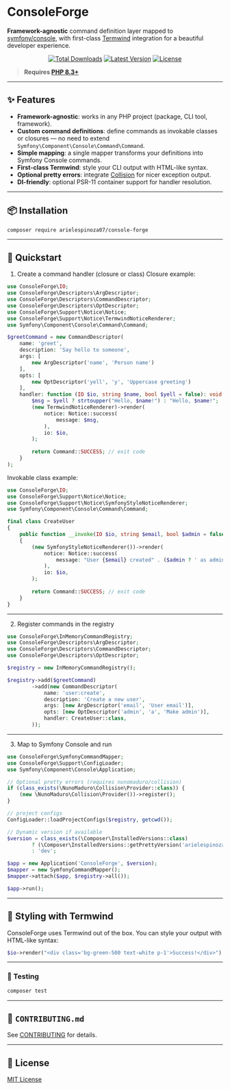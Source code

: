# ConsoleForge

**Framework-agnostic** command definition layer mapped to [symfony/console](https://github.com/symfony/console), with first-class [Termwind](https://github.com/nunomaduro/termwind) integration for a beautiful developer experience.

<p align="center">
    <a href="https://packagist.org/packages/arielespinoza07/console-forge"><img alt="Total Downloads" src="https://img.shields.io/packagist/dt/arielespinoza07/console-forge"></a>
    <a href="https://packagist.org/packages/arielespinoza07/console-forge"><img alt="Latest Version" src="https://img.shields.io/packagist/v/arielespinoza07/console-forge"></a>
    <a href="https://packagist.org/packages/arielespinoza07/console-forge"><img alt="License" src="https://img.shields.io/packagist/l/arielespinoza07/console-forge"></a>
</p>

> **Requires [PHP 8.3+](https://php.net/releases/)**
---

## ✨ Features

- **Framework-agnostic**: works in any PHP project (package, CLI tool, framework).
- **Custom command definitions**: define commands as invokable classes or closures — no need to extend `Symfony\Component\Console\Command\Command`.
- **Simple mapping**: a single mapper transforms your definitions into Symfony Console commands.
- **First-class Termwind**: style your CLI output with HTML-like syntax.
- **Optional pretty errors**: integrate [Collision](https://github.com/nunomaduro/collision) for nicer exception output.
- **DI-friendly**: optional PSR-11 container support for handler resolution.

---

## 📦 Installation

```bash
composer require arielespinoza07/console-forge
```

---

## 🚀 Quickstart

1. Create a command handler (closure or class)
   Closure example:

```php
use ConsoleForge\IO;
use ConsoleForge\Descriptors\ArgDescriptor;
use ConsoleForge\Descriptors\CommandDescriptor;
use ConsoleForge\Descriptors\OptDescriptor;
use ConsoleForge\Support\Notice\Notice;
use ConsoleForge\Support\Notice\TermwindNoticeRenderer;
use Symfony\Component\Console\Command\Command;

$greetCommand = new CommandDescriptor(
    name: 'greet',
    description: 'Say hello to someone',
    args: [
        new ArgDescriptor('name', 'Person name')
    ],
    opts: [
        new OptDescriptor('yell', 'y', 'Uppercase greeting')
    ],
    handler: function (IO $io, string $name, bool $yell = false): void {
        $msg = $yell ? strtoupper("Hello, $name!") : "Hello, $name!";
        (new TermwindNoticeRenderer)->render(
            notice: Notice::success(
                message: $msg,
            ),
            io: $io,
        );
        
        return Command::SUCCESS; // exit code
    }
);

```

Invokable class example:

```php
use ConsoleForge\IO;
use ConsoleForge\Support\Notice\Notice;
use ConsoleForge\Support\Notice\SymfonyStyleNoticeRenderer;
use Symfony\Component\Console\Command\Command;

final class CreateUser
{
    public function __invoke(IO $io, string $email, bool $admin = false): int
    {
        (new SymfonyStyleNoticeRenderer())->render(
            notice: Notice::success(
                message: "User {$email} created" . ($admin ? ' as admin' : ''),
            ),
            io: $io,
        );
        
        return Command::SUCCESS; // exit code
    }
}

```

---

2. Register commands in the registry

```php
use ConsoleForge\InMemoryCommandRegistry;
use ConsoleForge\Descriptors\ArgDescriptor;
use ConsoleForge\Descriptors\CommandDescriptor;
use ConsoleForge\Descriptors\OptDescriptor;

$registry = new InMemoryCommandRegistry();

$registry->add($greetCommand)
        ->add(new CommandDescriptor(
            name: 'user:create',
            description: 'Create a new user',
            args: [new ArgDescriptor('email', 'User email')],
            opts: [new OptDescriptor('admin', 'a', 'Make admin')],
            handler: CreateUser::class,
        ));

```

---

3. Map to Symfony Console and run

```php
use ConsoleForge\SymfonyCommandMapper;
use ConsoleForge\Support\ConfigLoader;
use Symfony\Component\Console\Application;

// Optional pretty errors (requires nunomaduro/collision)
if (class_exists(\NunoMaduro\Collision\Provider::class)) {
    (new \NunoMaduro\Collision\Provider())->register();
}

// project configs
ConfigLoader::loadProjectConfigs($registry, getcwd());

// Dynamic version if available
$version = class_exists(\Composer\InstalledVersions::class)
        ? (\Composer\InstalledVersions::getPrettyVersion('arielespinoza07/console-forge') ?? 'dev')
        : 'dev';

$app = new Application('ConsoleForge', $version);
$mapper = new SymfonyCommandMapper();
$mapper->attach($app, $registry->all());

$app->run();
```

---

## 🎨 Styling with Termwind
ConsoleForge uses Termwind out of the box.
You can style your output with HTML-like syntax:

```php
$io->render("<div class='bg-green-500 text-white p-1'>Success!</div>");
```

---

### 🧪 Testing

```bash
composer test
```

---

## 🤝 `CONTRIBUTING.md`

See [CONTRIBUTING](CONTRIBUTING.md) for details.

---

## 📜 License

[MIT License](LICENSE)